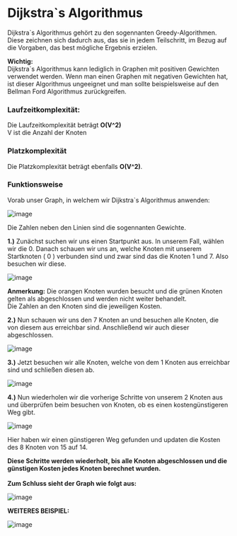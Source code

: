 # Dijkstra`s Algorithmus
Dijkstra`s Algorithmus gehört zu den sogennanten Greedy-Algorithmen. Diese zeichnen sich dadurch aus, das sie in jedem
Teilschritt, im Bezug auf die Vorgaben, das best mögliche Ergebnis erzielen.<br>

**Wichtig:**<br>
Dijkstra`s Algorithmus kann lediglich in Graphen mit positiven Gewichten verwendet werden.
Wenn man einen Graphen mit negativen Gewichten hat, ist dieser Algorithmus ungeeignet und man sollte beispielsweise auf den Bellman Ford Algorithmus zurückgreifen.

### Laufzeitkomplexität:

Die Laufzeitkomplexität beträgt **O(V^2)**<br>
V ist die Anzahl der Knoten<br>

### Platzkomplexität

Die Platzkomplexität beträgt ebenfalls **O(V^2)**.<br>

### Funktionsweise

Vorab unser Graph, in welchem wir Dijkstra`s Algorithmus anwenden:

![image](https://user-images.githubusercontent.com/83044113/155374222-8f670d8b-acae-4bda-afb1-99ac7c2b303f.png)

Die Zahlen neben den Linien sind die sogennanten Gewichte.

**1.)** Zunächst suchen wir uns einen Startpunkt aus.
In unserem Fall, wählen wir die 0.
Danach schauen wir uns an, welche Knoten mit unserem Startknoten ( 0 ) verbunden sind und zwar sind das die Knoten 1 und 7.
Also besuchen wir diese.

![image](https://user-images.githubusercontent.com/83044113/155377511-a76a116e-da07-4fa8-b0f1-cafc031855fe.png)


**Anmerkung:**
Die orangen Knoten wurden besucht und die grünen Knoten gelten als abgeschlossen und werden nicht weiter behandelt.
<br>
Die Zahlen an den Knoten sind die jeweiligen Kosten.

**2.)** Nun schauen wir uns den 7 Knoten an und besuchen alle Knoten, die von diesem aus erreichbar sind.
Anschließend wir auch dieser abgeschlossen.

![image](https://user-images.githubusercontent.com/83044113/155377274-0e6a732e-6426-466d-befb-61e92dad776b.png)

**3.)** Jetzt besuchen wir alle Knoten, welche von dem 1 Knoten aus erreichbar sind und schließen diesen ab.

![image](https://user-images.githubusercontent.com/83044113/155377986-a6a9aba9-ae43-4b4f-84de-959eddce30d1.png)

**4.)** Nun wiederholen wir die vorherige Schritte von unserem 2 Knoten aus und überprüfen beim besuchen von Knoten, ob es einen kostengünstigeren Weg gibt.

![image](https://user-images.githubusercontent.com/83044113/155378706-995a4eaa-9e56-496a-b9b0-c6c3f723c6e4.png)

Hier haben wir einen günstigeren Weg gefunden und updaten die Kosten des 8 Knoten von 15 auf 14.

**Diese Schritte werden wiederholt, bis alle Knoten abgeschlossen und die günstigen Kosten jedes Knoten berechnet wurden.**
<br>
<br>
**Zum Schluss sieht der Graph wie folgt aus:**

![image](https://user-images.githubusercontent.com/83044113/155380045-662312f2-220d-46ef-80b4-1464c9d18b52.png)

**WEITERES BEISPIEL:**

![image](https://user-images.githubusercontent.com/83044113/155380372-dd46c892-af36-416d-aec0-4c1a32c78c4f.png)





